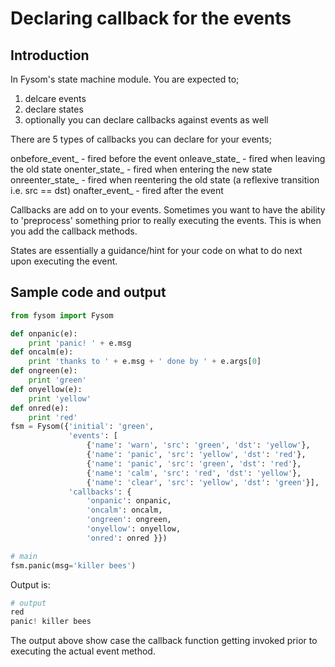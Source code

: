 # Declaring callback for the events

## Introduction

In Fysom's state machine module. You are expected to;
  1) delcare events
  2) declare states
  3) optionally you can declare callbacks against events as well

There are 5 types of callbacks you can declare for your events;

  onbefore_event_ - fired before the event
  onleave_state_ - fired when leaving the old state
  onenter_state_ - fired when entering the new state
  onreenter_state_ - fired when reentering the old state (a reflexive transition i.e. src == dst)
  onafter_event_ - fired after the event


Callbacks are add on to your events.
Sometimes you want to have the ability to 'preprocess' something prior to really executing the events.
This is when you add the callback methods.

States are essentially a guidance/hint for your code on what to do next upon executing the event.

## Sample code and output

```python
from fysom import Fysom

def onpanic(e):
    print 'panic! ' + e.msg
def oncalm(e):
    print 'thanks to ' + e.msg + ' done by ' + e.args[0]
def ongreen(e):
    print 'green'
def onyellow(e):
    print 'yellow'
def onred(e):
    print 'red'
fsm = Fysom({'initial': 'green',
             'events': [
                 {'name': 'warn', 'src': 'green', 'dst': 'yellow'},
                 {'name': 'panic', 'src': 'yellow', 'dst': 'red'},
                 {'name': 'panic', 'src': 'green', 'dst': 'red'},
                 {'name': 'calm', 'src': 'red', 'dst': 'yellow'},
                 {'name': 'clear', 'src': 'yellow', 'dst': 'green'}],
             'callbacks': {
                 'onpanic': onpanic,
                 'oncalm': oncalm,
                 'ongreen': ongreen,
                 'onyellow': onyellow,
                 'onred': onred }})

# main
fsm.panic(msg='killer bees')
```

Output is:

```python
# output
red
panic! killer bees
```

The output above show case the callback function getting invoked prior to executing the actual event method.
